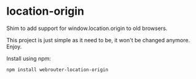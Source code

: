 # location-origin
Shim to add support for window.location.origin to old browsers.

This project is just simple as it need to be, it won't be changed anymore. Enjoy.

Install using npm:
```
npm install webrouter-location-origin
```
